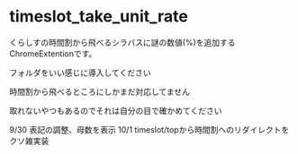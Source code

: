 # timeslot_take_unit_rate
くらしすの時間割から飛べるシラバスに謎の数値(%)を追加するChromeExtentionです。

フォルダをいい感じに導入してください

時間割から飛べるところにしかまだ対応してません

取れないやつもあるのでそれは自分の目で確かめてください

9/30 表記の調整、母数を表示
10/1 timeslot/topから時間割へのリダイレクトをクソ雑実装
